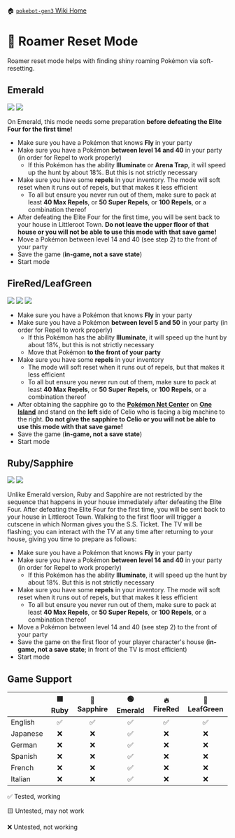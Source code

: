 🏠 [`pokebot-gen3` Wiki Home](../Readme.md)

# 🏃 Roamer Reset Mode
Roamer reset mode helps with finding shiny roaming Pokémon via soft-resetting.

## Emerald
![](../../sprites/pokemon/shiny/Latias.png)
![](../../sprites/pokemon/shiny/Latios.png)

On Emerald, this mode needs some preparation **before defeating the Elite Four for the first time!**

- Make sure you have a Pokémon that knows **Fly** in your party
- Make sure you have a Pokémon **between level 14 and 40** in your party (in order for Repel to work properly)
   - If this Pokémon has the ability **Illuminate** or **Arena Trap**, it will speed up the hunt by about 18%. But this is not strictly necessary
- Make sure you have some **repels** in your inventory. The mode will soft reset when it runs out of repels, but that makes it less efficient
   - To all but ensure you never run out of them, make sure to pack at least **40 Max Repels**, or **50 Super Repels**, or **100 Repels**, or a combination thereof
- After defeating the Elite Four for the first time, you will be sent back to your house in Littleroot Town. **Do not leave the upper floor of that house or you will not be able to use this mode with that save game!**
- Move a Pokémon between level 14 and 40 (see step 2) to the front of your party
- Save the game (**in-game, not a save state**)
- Start mode


## FireRed/LeafGreen
![](../../sprites/pokemon/shiny/Raikou.png)
![](../../sprites/pokemon/shiny/Entei.png)
![](../../sprites/pokemon/shiny/Suicune.png)

- Make sure you have a Pokémon that knows **Fly** in your party
- Make sure you have a Pokémon **between level 5 and 50** in your party (in order for Repel to work properly)
   - If this Pokémon has the ability **Illuminate**, it will speed up the hunt by about 18%, but this is not strictly necessary
   - Move that Pokémon **to the front of your party**
- Make sure you have some **repels** in your inventory
  - The mode will soft reset when it runs out of repels, but that makes it less efficient 
  - To all but ensure you never run out of them, make sure to pack at least **40 Max Repels**, or **50 Super Repels**, or **100 Repels**, or a combination thereof
- After obtaining the sapphire go to the [**Pokémon Net Center**](https://bulbapedia.bulbagarden.net/wiki/Pok%C3%A9mon_Network_Center) on [**One Island**](https://bulbapedia.bulbagarden.net/wiki/One_Island_(town)) and stand on the **left** side of Celio who is facing a big machine to the right. **Do not give the sapphire to Celio or you will not be able to use this mode with that save game!**
- Save the game (**in-game, not a save state**)
- Start mode


## Ruby/Sapphire

![](../../sprites/pokemon/shiny/Latias.png)
![](../../sprites/pokemon/shiny/Latios.png)

Unlike Emerald version, Ruby and Sapphire are not restricted by the sequence that happens in your house immediately after defeating the Elite Four. After defeating the Elite Four for the first time, you will be sent back to your house in Littleroot Town. Walking to the first floor will trigger a cutscene in which Norman gives you the S.S. Ticket. The TV will be flashing; you can interact with the TV at any time after returning to your house, giving you time to prepare as follows:

- Make sure you have a Pokémon that knows **Fly** in your party
- Make sure you have a Pokémon **between level 14 and 40** in your party (in order for Repel to work properly)
   - If this Pokémon has the ability **Illuminate**, it will speed up the hunt by about 18%. But this is not strictly necessary
- Make sure you have some **repels** in your inventory. The mode will soft reset when it runs out of repels, but that makes it less efficient
   - To all but ensure you never run out of them, make sure to pack at least **40 Max Repels**, or **50 Super Repels**, or **100 Repels**, or a combination thereof
- Move a Pokémon between level 14 and 40 (see step 2) to the front of your party
- Save the game on the first floor of your player character's house (**in-game, not a save state**; in front of the TV is most efficient)
- Start mode

## Game Support
|          | 🟥 Ruby | 🔷 Sapphire | 🟢 Emerald | 🔥 FireRed | 🌿 LeafGreen |
|:---------|:-------:|:-----------:|:----------:|:----------:|:------------:|
| English  |    ✅    |      ✅      |     ✅      |     ✅      |      ✅       |
| Japanese |    ❌    |      ❌      |     ✅      |     ❌      |      ❌       |
| German   |    ❌    |      ❌      |     ✅      |     ❌      |      ❌       |
| Spanish  |    ❌    |      ❌      |     ✅      |     ❌      |      ❌       |
| French   |    ❌    |      ❌      |     ✅      |     ❌      |      ❌       |
| Italian  |    ❌    |      ❌      |     ✅      |     ❌      |      ❌       |

✅ Tested, working

🟨 Untested, may not work

❌ Untested, not working
